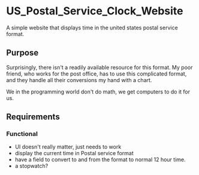 # US_Postal_Service_Clock_Website

A simple website that displays time in the united states postal service format.

## Purpose

Surprisingly, there isn't a readily available resource for this format. My poor friend, who works for the post office, has to use this complicated format, and they handle all their conversions my hand with a chart.

We in the programming world don't do math, we get computers to do it for us.

## Requirements

### Functional

- UI doesn't really matter, just needs to work
- display the current time in Postal service format
- have a field to convert to and from the format to normal 12 hour time.
- a stopwatch?
